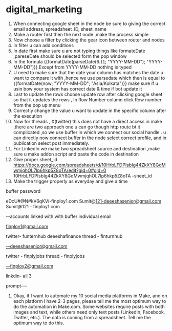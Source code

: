 # digital_marketing

1.	When connecting google sheet in the node be sure to giving the correct email address, spreadsheet_ID, sheet_name
2.	Make a router first then the next node  ,make the process simple 
3.	Now choose a filter by clicking the gear icon between router and nodes
4.	In filter u can add conditions 
5.	In date first make sure u are not typing things like formateDate ,pareseDate should be selected form the pop window
6.	In the formula {{formatDate(parseDate(6.`11`; "YYYY-MM-DD"); "YYYY-MM-DD")}}
Except from YYYY-MM-DD nothing is typed 
7.	U need to make sure that the date your column has matches the date u want to compare it with ,hence we use parsedate which then is 
equal to {{formatDate(now; "YYYY-MM-DD"; "Asia/Kolkata")}}
make sure if u usin bow your system has correct date & time if bot update it  
8.	Last to update the rows choose update row after clicking google sheet so that it updates the rows , In Row Number column click Row number from the pop up menu
9.	Correctly change the value u want to update in the specific column after the execution
10.	Now for threads , X(twitter) this does not have a direct access in make ,there are  two approach one u can go though http route bt it complicated ,so we use buffer in which we connect our social handle  .  u can directly now connect buffer in the node select correct profile, and  in publication select post immediately. 
11.	For LinkedIn we make two spreadsheet source and destination ,make sure u make addon script and paste the code in destination
12.	Give proper sheet_id 
https://docs.google.com/spreadsheets/d/10HrbLFDPIsbIg44ZkXY8GdMwmjqhOL7lp6hkp5Z8oTA/edit?gid=0#gid=0
10HrbLFDPIsbIg44ZkXY8GdMwmjqhOL7lp6hkp5Z8oTA -sheet_id
13.	Make the trigger properly as everyday and give a time

buffer password

eDcU#@N#kV6qKVi-finploy1.com
Sumit@121-deeeshasenior@gmail.com
Sumit@121 - finploy1.com


--accounts linked with with buffer individual email

finploy1@gmail.com

twitter- funternhub
         deeeshafinance
thread - finturnhub

--deeeshasenior@gmail.com

twitter - finplyjobs
thread - finplyjobs

--finploy2@gmail.com

linkdin- all 3


prompt---
1. Okay, if I want to automate my 10 social media platforms in Make, and on each platform I have 2-3 pages, please tell me the most optimum way to do the automation in Make.com. Some websites require posts with both images and text, while others need only text posts (LinkedIn, Facebook, Twitter, etc.). The data is coming from a spreadsheet. Tell me the optimum way to do this.
